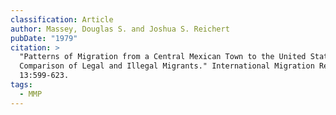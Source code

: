 ```yaml
---
classification: Article
author: Massey, Douglas S. and Joshua S. Reichert
pubDate: "1979"
citation: >
  "Patterns of Migration from a Central Mexican Town to the United States: A
  Comparison of Legal and Illegal Migrants." International Migration Review
  13:599-623.
tags:
  - MMP
---
```


